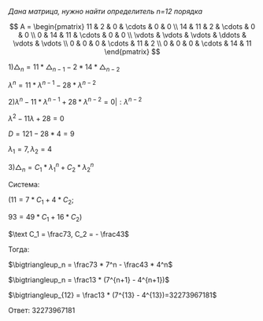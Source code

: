 ﻿*Дана матрица, нужно найти определитель n=12 порядка*

$$      
A =       
 \begin{pmatrix}      
  11 & 2 & 0 & \cdots & 0 & 0 \\      
  14 & 11 & 2 & \cdots & 0 & 0 \\      
  0 & 14 & 11 & \cdots & 0 & 0 \\      
  \vdots  & \vdots & \vdots & \ddots & \vdots & \vdots  \\      
  0 & 0 & 0 & \cdots & 11 & 2 \\      
  0 & 0 & 0 & \cdots & 14 & 11       
 \end{pmatrix}      
$$ 


$1) \bigtriangleup_n = 11 * \bigtriangleup_{n-1} - 2*14 * \bigtriangleup_{n-2}$

$\lambda^n = 11 * \lambda^{n-1} - 28 * \lambda^{n-2}$

$2) \lambda^n - 11 * \lambda^{n-1} + 28 * \lambda^{n-2} = 0| :\lambda^{n-2}$

$λ ^2 - 11λ + 28 = 0$

$D = 121 - 28*4 = 9$

$\lambda_1 = 7, \lambda_2 = 4$

$3)\bigtriangleup_n  = C_1 * \lambda_1^n + C_2 * \lambda_2^n$

$\text{Система:}$

$(11 = 7 * C_1 +4 * C_2;$

$93 = 49 * C_1 + 16 * C_2)$

$\text C_1 = \frac73, C_2 = - \frac43$

$\text{Тогда: }$

$\bigtriangleup_n  = \frac73 * 7^n - \frac43 * 4^n$

$\bigtriangleup_n  = \frac13 *  (7^{n+1} - 4^{n+1})$

$\bigtriangleup_{12}  = \frac13 *  (7^{13} - 4^{13})=32273967181$

$\text{Ответ: 32273967181}$
